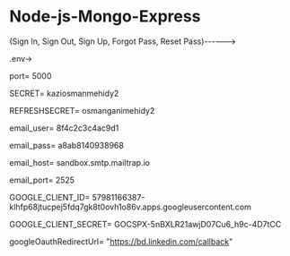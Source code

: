 # Node-js-Mongo-Express
(Sign In, Sign Out, Sign Up, Forgot Pass, Reset Pass)------>

.env->

port= 5000

SECRET= kaziosmanmehidy2

REFRESHSECRET= osmanganimehidy2

email_user= 8f4c2c3c4ac9d1

email_pass= a8ab8140938968

email_host= sandbox.smtp.mailtrap.io

email_port= 2525

GOOGLE_CLIENT_ID= 57981166387-klhfp68jtucpej5fdq7gk8t0ovh1o86v.apps.googleusercontent.com

GOOGLE_CLIENT_SECRET= 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

googleOauthRedirectUrl= "https://bd.linkedin.com/callback" 

